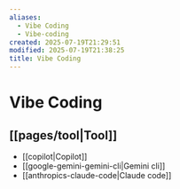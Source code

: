 ```yaml
---
aliases:
  - Vibe Coding
  - Vibe-coding
created: 2025-07-19T21:29:51
modified: 2025-07-19T21:38:25
title: Vibe Coding
---
```


# Vibe Coding

## [[pages/tool|Tool]]

- [[copilot|Copilot]]
- [[google-gemini-gemini-cli|Gemini cli]]
- [[anthropics-claude-code|Claude code]]
